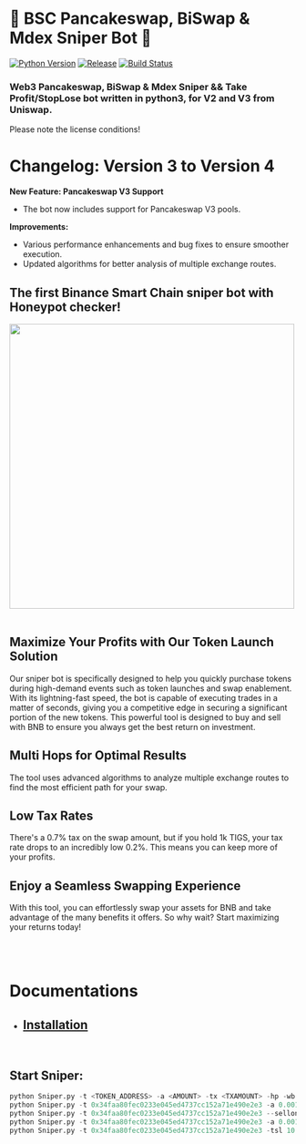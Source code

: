 # 🚀 BSC Pancakeswap, BiSwap & Mdex Sniper Bot 🚀
[![Python Version](https://img.shields.io/badge/Python-3.8%2B-blue)](https://www.python.org/downloads/) [![Release](https://img.shields.io/badge/Release-V4-brightgreen)](https://github.com/Sevens-W3-Lab/Pancakeswap_BSC_Sniper_Bot/releases/tag/V4) [![Build Status](https://img.shields.io/badge/Build-Passing-brightgreen)]()



### Web3 Pancakeswap, BiSwap & Mdex Sniper && Take Profit/StopLose bot written in python3, for V2 and V3 from Uniswap.
Please note the license conditions!
<br />

# Changelog: Version 3 to Version 4

**New Feature: Pancakeswap V3 Support**
- The bot now includes support for Pancakeswap V3 pools.

**Improvements:**
- Various performance enhancements and bug fixes to ensure smoother execution.
- Updated algorithms for better analysis of multiple exchange routes.

## The first Binance Smart Chain sniper bot with Honeypot checker!  
<div><a href="https://github.com/Sevens-W3-Lab/Pancakeswap_BSC_Sniper_Bot/releases" > <img src="https://trading-tigers.com/logos/SniperV4.png" height="500"></a></div>
<br />

## Maximize Your Profits with Our Token Launch Solution
Our sniper bot is specifically designed to help you quickly purchase tokens during high-demand events such as token launches and swap enablement. With its lightning-fast speed, the bot is capable of executing trades in a matter of seconds, giving you a competitive edge in securing a significant portion of the new tokens.
This powerful tool is designed to buy and sell with BNB to ensure you always get the best return on investment. 

## Multi Hops for Optimal Results 
The tool uses advanced algorithms to analyze multiple exchange routes to find the most efficient path for your swap. 

## Low Tax Rates 
There's a 0.7% tax on the swap amount, but if you hold 1k TIGS, your tax rate drops to an incredibly low 0.2%. This means you can keep more of your profits. 

## Enjoy a Seamless Swapping Experience 
With this tool, you can effortlessly swap your assets for BNB and take advantage of the many benefits it offers. So why wait? Start maximizing your returns today!  

<br />
<br />

# Documentations
- ## [Installation](https://docs.trading-tigers.com/sniper-bot/installation)
<br />
  

## Start Sniper:  
```python
python Sniper.py -t <TOKEN_ADDRESS> -a <AMOUNT> -tx <TXAMOUNT> -hp -wb <BLOCKS WAIT BEFORE BUY> -tp <TAKE PROFIT IN PERCENT> -sl <STOP LOSE IN PERCENT>
python Sniper.py -t 0x34faa80fec0233e045ed4737cc152a71e490e2e3 -a 0.001 -tx 2 -hp  -wb 10 -tp 50
python Sniper.py -t 0x34faa80fec0233e045ed4737cc152a71e490e2e3 --sellonly
python Sniper.py -t 0x34faa80fec0233e045ed4737cc152a71e490e2e3 -a 0.001 --buyonly
python Sniper.py -t 0x34faa80fec0233e045ed4737cc152a71e490e2e3 -tsl 10 -tp 10 -sl 10 -nb
```
